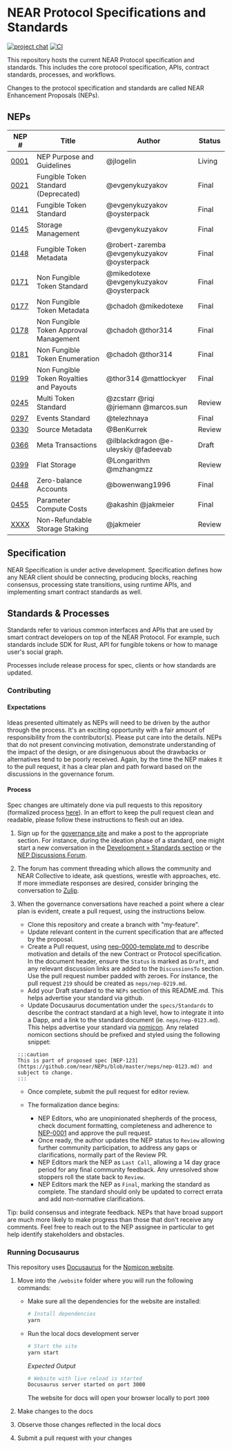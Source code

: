 # NEAR Protocol Specifications and Standards

[![project chat](https://img.shields.io/badge/zulip-join_chat-brightgreen.svg)](https://near.zulipchat.com/#narrow/stream/320497-nep-standards)
[![CI](https://github.com/near/NEPs/actions/workflows/build.yml/badge.svg)](https://github.com/near/NEPs/actions/workflows/build.yml)

This repository hosts the current NEAR Protocol specification and standards.
This includes the core protocol specification, APIs, contract standards, processes, and workflows.

Changes to the protocol specification and standards are called NEAR Enhancement Proposals (NEPs).

## NEPs

| NEP #                                                             | Title                                    | Author                                      | Status |
| ----------------------------------------------------------------- | ---------------------------------------- | ------------------------------------------- | ------ |
| [0001](https://github.com/near/NEPs/blob/master/neps/nep-0001.md) | NEP Purpose and Guidelines               | @jlogelin                                   | Living |
| [0021](https://github.com/near/NEPs/blob/master/neps/nep-0021.md) | Fungible Token Standard (Deprecated)     | @evgenykuzyakov                             | Final  |
| [0141](https://github.com/near/NEPs/blob/master/neps/nep-0141.md) | Fungible Token Standard                  | @evgenykuzyakov @oysterpack                 | Final  |
| [0145](https://github.com/near/NEPs/blob/master/neps/nep-0145.md) | Storage Management                       | @evgenykuzyakov                             | Final  |
| [0148](https://github.com/near/NEPs/blob/master/neps/nep-0148.md) | Fungible Token Metadata                  | @robert-zaremba @evgenykuzyakov @oysterpack | Final  |
| [0171](https://github.com/near/NEPs/blob/master/neps/nep-0171.md) | Non Fungible Token Standard              | @mikedotexe @evgenykuzyakov @oysterpack     | Final  |
| [0177](https://github.com/near/NEPs/blob/master/neps/nep-0177.md) | Non Fungible Token Metadata              | @chadoh @mikedotexe                         | Final  |
| [0178](https://github.com/near/NEPs/blob/master/neps/nep-0178.md) | Non Fungible Token Approval Management   | @chadoh @thor314                            | Final  |
| [0181](https://github.com/near/NEPs/blob/master/neps/nep-0181.md) | Non Fungible Token Enumeration           | @chadoh @thor314                            | Final  |
| [0199](https://github.com/near/NEPs/blob/master/neps/nep-0199.md) | Non Fungible Token Royalties and Payouts | @thor314 @mattlockyer                       | Final  |
| [0245](https://github.com/near/NEPs/blob/master/neps/nep-0245.md) | Multi Token Standard                     | @zcstarr @riqi @jriemann @marcos.sun        | Review |
| [0297](https://github.com/near/NEPs/blob/master/neps/nep-0297.md) | Events Standard                          | @telezhnaya                                 | Final  |
| [0330](https://github.com/near/NEPs/blob/master/neps/nep-0330.md) | Source Metadata                          | @BenKurrek                                  | Review |
| [0366](https://github.com/near/NEPs/blob/master/neps/nep-0366.md) | Meta Transactions                        | @ilblackdragon @e-uleyskiy @fadeevab        | Draft  |
| [0399](https://github.com/near/NEPs/blob/master/neps/nep-0399.md) | Flat Storage                             | @Longarithm @mzhangmzz                      | Review |
| [0448](https://github.com/near/NEPs/blob/master/neps/nep-0448.md) | Zero-balance Accounts                    | @bowenwang1996                              | Final  |
| [0455](https://github.com/near/NEPs/blob/master/neps/nep-0455.md) | Parameter Compute Costs                  | @akashin @jakmeier                          | Final  |
| [XXXX](https://github.com/near/NEPs/blob/master/neps/nep-0491.md) | Non-Refundable Storage Staking           | @jakmeier                                   | Review  |

## Specification

NEAR Specification is under active development.
Specification defines how any NEAR client should be connecting, producing blocks, reaching consensus, processing state transitions, using runtime APIs, and implementing smart contract standards as well.

## Standards & Processes

Standards refer to various common interfaces and APIs that are used by smart contract developers on top of the NEAR Protocol.
For example, such standards include SDK for Rust, API for fungible tokens or how to manage user's social graph.

Processes include release process for spec, clients or how standards are updated.

### Contributing

#### Expectations

Ideas presented ultimately as NEPs will need to be driven by the author through the process. It's an exciting opportunity with a fair amount of responsibility from the contributor(s). Please put care into the details. NEPs that do not present convincing motivation, demonstrate understanding of the impact of the design, or are disingenuous about the drawbacks or alternatives tend to be poorly received. Again, by the time the NEP makes it to the pull request, it has a clear plan and path forward based on the discussions in the governance forum.

#### Process

Spec changes are ultimately done via pull requests to this repository (formalized process [here](neps/nep-0001.md)). In an effort to keep the pull request clean and readable, please follow these instructions to flesh out an idea.

1. Sign up for the [governance site](https://gov.near.org/) and make a post to the appropriate section. For instance, during the ideation phase of a standard, one might start a new conversation in the [Development » Standards section](https://gov.near.org/c/dev/standards/29) or the [NEP Discussions Forum](https://github.com/near/NEPs/discussions).
2. The forum has comment threading which allows the community and NEAR Collective to ideate, ask questions, wrestle with approaches, etc. If more immediate responses are desired, consider bringing the conversation to [Zulip](https://near.zulipchat.com/#narrow/stream/320497-nep-standards).
3. When the governance conversations have reached a point where a clear plan is evident, create a pull request, using the instructions below.

   - Clone this repository and create a branch with "my-feature".
   - Update relevant content in the current specification that are affected by the proposal.
   - Create a Pull request, using [nep-0000-template.md](nep-0000-template.md) to describe motivation and details of the new Contract or Protocol specification. In the document header, ensure the `Status` is marked as `Draft`, and any relevant discussion links are added to the `DiscussionsTo` section.
     Use the pull request number padded with zeroes. For instance, the pull request `219` should be created as `neps/nep-0219.md`.
   - Add your Draft standard to the `NEPs` section of this README.md. This helps advertise your standard via github.
   - Update Docusaurus documentation under the `specs/Standards` to describe the contract standard at a high level, how to integrate it into a Dapp, and a link to the standard document (ie. `neps/nep-0123.md`). This helps advertise your standard via [nomicon](https://nomicon.io/). Any related nomicon sections should be prefixed and styled using the following snippet:

   ```text
   :::caution
   This is part of proposed spec [NEP-123](https://github.com/near/NEPs/blob/master/neps/nep-0123.md) and subject to change.
   :::
   ```

   - Once complete, submit the pull request for editor review.

   - The formalization dance begins:
     - NEP Editors, who are unopinionated shepherds of the process, check document formatting, completeness and adherence to [NEP-0001](neps/nep-0001.md) and approve the pull request.
     - Once ready, the author updates the NEP status to `Review` allowing further community participation, to address any gaps or clarifications, normally part of the Review PR.
     - NEP Editors mark the NEP as `Last Call`, allowing a 14 day grace period for any final community feedback. Any unresolved show stoppers roll the state back to `Review`.
     - NEP Editors mark the NEP as `Final`, marking the standard as complete. The standard should only be updated to correct errata and add non-normative clarifications.

Tip: build consensus and integrate feedback. NEPs that have broad support are much more likely to make progress than those that don't receive any comments. Feel free to reach out to the NEP assignee in particular to get help identify stakeholders and obstacles.

### Running Docusaurus

This repository uses [Docusaurus](https://docusaurus.io/) for the [Nomicon website](https://nomicon.io).

1. Move into the `/website` folder where you will run the following commands:

   - Make sure all the dependencies for the website are installed:

     ```sh
     # Install dependencies
     yarn
     ```

   - Run the local docs development server

     ```sh
     # Start the site
     yarn start
     ```

     _Expected Output_

     ```sh
     # Website with live reload is started
     Docusaurus server started on port 3000
     ```

     The website for docs will open your browser locally to port `3000`

2. Make changes to the docs

3. Observe those changes reflected in the local docs

4. Submit a pull request with your changes
